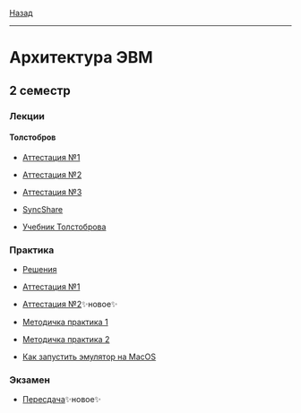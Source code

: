 [Назад](../../README.md)
***
# Архитектура ЭВМ
## 2 семестр
### Лекции
#### Толстобров
+ [Аттестация №1](archevm-th-att-1-fact.md)

+ [Аттестация №2](archevm-th-att-2-fact.md)

+ [Аттестация №3](archevm-th-att-3-fact.md)

+ [SyncShare](https://syncshare.naloaty.me/)
  
+ [Учебник Толстоброва](https://github.com/user-attachments/files/18893215/-._.2004.-.-.libgen.li.2.pdf)

### Практика

+ [Решения](https://github.com/AlexEreh/ComputerHardware)

+ [Аттестация №1](archevm-pr-att-1-fact.md)

+ [Аттестация №2](archevm-pr-att-2-fact.md)✨новое✨

+ [Методичка практика 1](https://github.com/user-attachments/files/19096694/Methodics_on_practice.pdf)

+ [Методичка практика 2](https://github.com/user-attachments/files/19096696/Methodics_on_practice_var_2.pdf)

+ [Как запустить эмулятор на MacOS](archevm-mac.md)

### Экзамен

+ [Пересдача](archevm-exam-fact.md)✨новое✨

